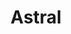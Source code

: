 ---
codehost: https://github.com/https://github.com/astral-sh
logohandle: astralsh
sort: astral
title: Astral
twitter: https://x.com/astral_sh
website: https://astral.sh/
---